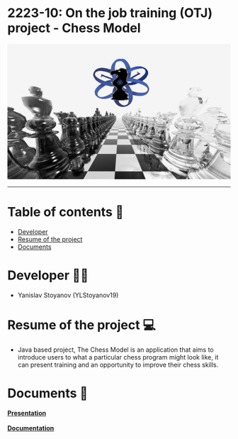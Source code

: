 # 2223-10: On the job training (OTJ) project - Chess Model
<p align="center">
<img src = "/Images/Chess_Logo/figure.png">
</p>
<hr>

# Table of contents 📖

+ [Developer](#developer)
+ [Resume of the project](#resume)
+ [Documents](#documents)


# Developer 👨‍💻 <a name = "developer"></a>

- Yanislav Stoyanov (YLStoyanov19) 

# Resume of the project 💻 <a name = "resume"></a>

- Java based project, The Chess Model is an application that aims to introduce users to what a particular chess program might look like, it can present training and an opportunity to improve their chess skills.

# Documents 📄 <a name = "documents"></a>

**[Presentation](Documents/Presentation.pptx)**
<br><br>
**[Documentation](Documents/Documentation.docx)** 
